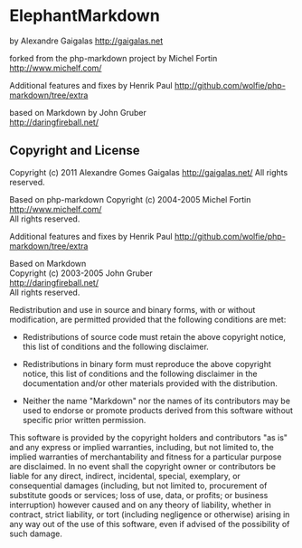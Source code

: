 ElephantMarkdown
================

by Alexandre Gaigalas
<http://gaigalas.net>

forked from the php-markdown project by Michel Fortin
<http://www.michelf.com/>

Additional features and fixes by Henrik Paul
<http://github.com/wolfie/php-markdown/tree/extra>

based on Markdown by John Gruber  
<http://daringfireball.net/>


Copyright and License
---------------------

Copyright (c) 2011 Alexandre Gomes Gaigalas
<http://gaigalas.net/>
All rights reserved.

Based on php-markdown
Copyright (c) 2004-2005 Michel Fortin  
<http://www.michelf.com/>  
All rights reserved.

Additional features and fixes by Henrik Paul
<http://github.com/wolfie/php-markdown/tree/extra>

Based on Markdown  
Copyright (c) 2003-2005 John Gruber   
<http://daringfireball.net/>   
All rights reserved.

Redistribution and use in source and binary forms, with or without
modification, are permitted provided that the following conditions are
met:

*   Redistributions of source code must retain the above copyright 
    notice, this list of conditions and the following disclaimer.

*   Redistributions in binary form must reproduce the above copyright
    notice, this list of conditions and the following disclaimer in the
    documentation and/or other materials provided with the 
    distribution.

*   Neither the name "Markdown" nor the names of its contributors may
    be used to endorse or promote products derived from this software
    without specific prior written permission.

This software is provided by the copyright holders and contributors "as
is" and any express or implied warranties, including, but not limited
to, the implied warranties of merchantability and fitness for a
particular purpose are disclaimed. In no event shall the copyright owner
or contributors be liable for any direct, indirect, incidental, special,
exemplary, or consequential damages (including, but not limited to,
procurement of substitute goods or services; loss of use, data, or
profits; or business interruption) however caused and on any theory of
liability, whether in contract, strict liability, or tort (including
negligence or otherwise) arising in any way out of the use of this
software, even if advised of the possibility of such damage.
